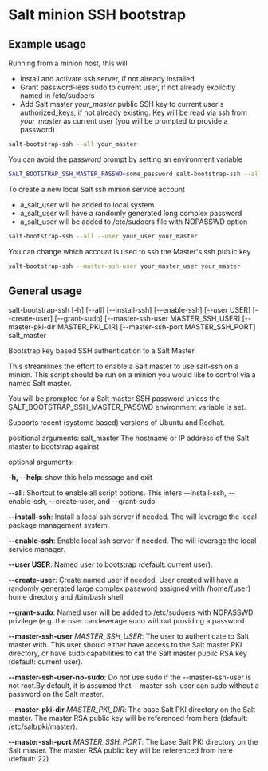 # Salt minion SSH bootstrap
## Example usage

Running from a minion host, this will
 - Install and activate ssh server, if not already installed
 - Grant password-less sudo to current user, if not already explicitly named in /etc/sudoers
 - Add Salt master *your_master* public SSH key to current user's authorized_keys, 
   if not already existing.  Key will be read via ssh from *your_master*
   as current user (you will be prompted to provide a password)

```bash
salt-bootstrap-ssh --all your_master
```

You can avoid the password prompt by setting an environment variable

```bash
SALT_BOOTSTRAP_SSH_MASTER_PASSWD=some_password salt-bootstrap-ssh --all your_master
```

To create a new local Salt ssh minion service account
 - a_salt_user will be added to local system
 - a_salt_user will have a randomly generated long complex password
 - a_salt_user will be added to /etc/sudoers file with NOPASSWD option

```bash 
salt-bootstrap-ssh --all --user your_user your_master
```

You can change which account is used to ssh the Master's ssh public key

```bash
salt-bootstrap-ssh --master-ssh-user your_master_user your_master
```

## General usage

salt-bootstrap-ssh [-h] [--all] [--install-ssh] [--enable-ssh]
                          [--user USER] [--create-user] [--grant-sudo]
                          [--master-ssh-user MASTER_SSH_USER]
                          [--master-pki-dir MASTER_PKI_DIR]
                          [--master-ssh-port MASTER_SSH_PORT]
                          salt_master

Bootstrap key based SSH authentication to a Salt Master

This streamlines the effort to enable a Salt master to use salt-ssh on a minion.
This script should be run on a minion you would like to control via a named
Salt master.

You will be prompted for a Salt master SSH password unless the
SALT_BOOTSTRAP_SSH_MASTER_PASSWD environment variable is set.

Supports recent (systemd based) versions of Ubuntu and Redhat.


positional arguments:
  salt_master           The hostname or IP address of the Salt master to
                        bootstrap against


optional arguments:

  **-h, --help**:            show this help message and exit

  **--all**:                 Shortcut to enable all script options. This infers
                        --install-ssh, --enable-ssh, --create-user, and
                        --grant-sudo

  **--install-ssh**:         Install a local ssh server if needed. The will
                        leverage the local package management system.

  **--enable-ssh**:          Enable local ssh server if needed. The will leverage
                        the local service manager.

  **--user USER**:           Named user to bootstrap (default: current user).

  **--create-user**:         Create named user if needed. User created will have a
                        randomly generated large complex password assigned
                        with /home/{user} home directory and /bin/bash shell

  **--grant-sudo**:          Named user will be added to /etc/sudoers with NOPASSWD
                        privilege (e.g. the user can leverage sudo without
                        providing a password

  **--master-ssh-user** *MASTER_SSH_USER*:
                        The user to authenticate to Salt master with. This
                        user should either have access to the Salt master PKI
                        directory, or have sudo capabilities to cat the Salt
                        master public RSA key (default: current user).

  **--master-ssh-user-no-sudo**:
                        Do not use sudo if the --master-ssh-user is not
                        root.By default, it is assumed that --master-ssh-user
                        can sudo without a password on the Salt master.


  **--master-pki-dir** *MASTER_PKI_DIR*:
                        The base Salt PKI directory on the Salt master. The
                        master RSA public key will be referenced from here
                        (default: /etc/salt/pki/master).

  **--master-ssh-port** *MASTER_SSH_PORT*:
                        The base Salt PKI directory on the Salt master. The
                        master RSA public key will be referenced from here 
                        (default: 22).
